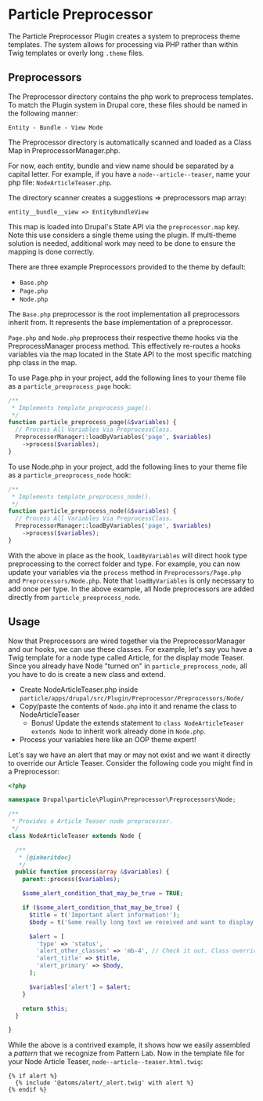 # Particle Preprocessor

The Particle Preprocessor Plugin creates a system to preprocess theme templates.
The system allows for processing via PHP rather than within Twig templates or overly long `.theme` files.

## Preprocessors

The Preprocessor directory contains the php work to preprocess templates.
To match the Plugin system in Drupal core, these files should be named in the following manner:

```
Entity - Bundle - View Mode 
```

The Preprocessor directory is automatically scanned and loaded as a Class Map in PreprocessorManager.php.

For now, each entity, bundle and view name should be separated by a capital letter.
For example, if you have a `node--article--teaser`, name your php file: `NodeArticleTeaser.php`.

The directory scanner creates a suggestions => preprocessors map array:

```
entity__bundle__view => EntityBundleView
```

This map is loaded into Drupal's State API via the `preprocessor.map` key.
Note this use considers a single theme using the plugin.
If multi-theme solution is needed, additional work may need to be done to ensure the mapping is done correctly.

There are three example Preprocessors provided to the theme by default:

* `Base.php`
* `Page.php`
* `Node.php`

The `Base.php` preprocessor is the root implementation all preprocessors inherit from.
It represents the base implementation of a preprocessor.

`Page.php` and `Node.php` preprocess their respective theme hooks via the PreprocessManager process method.
This effectively re-routes a hooks variables via the map located in the State API to the most specific matching php class in the map.

To use Page.php in your project, add the following lines to your theme file as a `particle_preoprocess_page` hook:

```php
/**
 * Implements template_preprocess_page().
 */
function particle_preprocess_page(&$variables) {
  // Process All Variables Via PreprocessClass.
  PreprocessorManager::loadByVariables('page', $variables)
    ->process($variables);
}
```

To use Node.php in your project, add the following lines to your theme file as a
`particle_preoprocess_node` hook:

```php
/**
 * Implements template_preprocess_node().
 */
function particle_preprocess_node(&$variables) {
  // Process All Variables Via PreprocessClass.
  PreprocessorManager::loadByVariables('page', $variables)
    ->process($variables);
}
```

With the above in place as the hook, `loadByVariables` will direct hook type preprocessing to the correct folder and type.
For example, you can now update your variables via the `process` method in `Preprocessors/Page.php` and `Preprocessors/Node.php`.
Note that `loadByVariables` is only necessary to add once per type.
In the above example, all Node preprocessors are added directly from `particle_preoprocess_node`.

## Usage

Now that Preprocessors are wired together via the PreprocessorManager and our hooks, we can use these classes.
For example, let's say you have a Twig template for a node type called Article, for the display mode Teaser.
Since you already have Node "turned on" in `particle_preprocess_node`,
all you have to do is create a new class and extend.

* Create NodeArticleTeaser.php inside `particle/apps/drupal/src/Plugin/Preprocessor/Preprocessors/Node/`
* Copy/paste the contents of `Node.php` into it and rename the class to NodeArticleTeaser
  * Bonus! Update the extends statement to `class NodeArticleTeaser extends Node` to inherit work already done in `Node.php`.
* Process your variables here like an OOP theme expert!

Let's say we have an alert that may or may not exist and we want it directly to override our Article Teaser.
Consider the following code you might find in a Preprocessor:

```php
<?php

namespace Drupal\particle\Plugin\Preprocessor\Preprocessors\Node;

/**
 * Provides a Article Teaser node preprocessor.
 */
class NodeArticleTeaser extends Node {

  /**
   * {@inheritdoc}
   */
  public function process(array &$variables) {
    parent::process($variables);

    $some_alert_condition_that_may_be_true = TRUE;

    if ($some_alert_condition_that_may_be_true) {
      $title = t('Important alert information!');
      $body = t('Some really long text we received and want to display.');

      $alert = [
        'type' => 'status',
        'alert_other_classes' => 'mb-4', // Check it out. Class override for the pattern itself.
        'alert_title' => $title,
        'alert_primary' => $body,
      ];

      $variables['alert'] = $alert;
    }

    return $this;
  }

}
```

While the above is a contrived example, it shows how we easily assembled a _pattern_ that we recognize from Pattern Lab.
Now in the template file for your Node Article Teaser, `node--article--teaser.html.twig`:

```twig
{% if alert %}
  {% include '@atoms/alert/_alert.twig' with alert %}
{% endif %}

```
